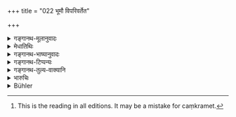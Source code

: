 +++
title = "022 भूमौ विपरिवर्तेत"

+++

<details><summary>गङ्गानथ-मूलानुवादः</summary>

He shall roll about on the ground, or stand on tip-toe during the day; he shall beguile his time by standing and sitting, going to water at the ‘Savanas’.—(22).
</details>

<details><summary>मेधातिथिः</summary>

**विपरिवर्तनं** केवलायां भूमाव् एकेन पार्श्वेन निषद्य पुनः पार्श्वान्तरेणावस्थानम् । आहारविहारकालौ वर्जयित्वा एवं वर्तेत, नोपविशेन् न चक्रमेत्[^६] न शय्यायां नासने न भित्तौ निषीदेद् इत्य् अर्थः । **प्रपदैः** पादाग्रैर् **वा तिष्ठेत्** । **स्थानासनाभ्यां** च दिने । रात्रौ तु केवलस्थण्डिलशायितां वक्ष्यति । **सवनेषु** प्रातर्मधन्दिनापराह्णेषु **उपयन्न् अप** इति च । असंभवे नद्यादीनाम् उद्धृतोदकेनापि स्नानं दर्शयति ॥ ६.२२ ॥


[^६]:
     This is the reading in all editions. It may be a mistake for caṃkramet.
</details>

<details><summary>गङ्गानथ-भाष्यानुवादः</summary>

‘*Rolling about*’— Lying down on the ground on one side for sometime and then turning over on the other side. He shall pass his time thus rolling about, except during meal-time and the time during which he has to move about, he shall neither sit down nor walk about, nor sit on a bed, or a seat, or a parapet.

‘*On tip-toe*’—‘*prapadaiḥ*’.—‘He shall stand’.

‘*By standing and sitting*’.—During the day; as for the night, it is going to be declared that the man should sleep on the bare ground.

‘*At the savanas*.’—*i.e*., in the morning, at midday and in the evening; —‘*going to water*’.—This indicates that where a river or some such reservoir of water is not available, one may perform his bath even with water pulled out (of a well).—(22).
</details>

<details><summary>गङ्गानथ-टिप्पन्यः</summary>

‘*Sthānāsanābhyām*’—See note above on 2.248.

This verse is quoted in *Aparārka* (p. 943);—and in *Mitākṣarā* (on 3.51) which explains ‘*prapadaiḥ*’ as ‘*pādāgraiḥ*’ (like Medhātithi).
</details>

<details><summary>गङ्गानथ-तुल्य-वाक्यानि</summary>

*Gautama* (3.26).—‘The hermit shall live in the forest, subsisting on
roots and fruits and practising austerities.’ *Baudhāyana* (2.11.15).—(See under 3.)

*Vaśiṣṭha* (9.9).—‘He shall bathe at noon, morn and eve.’

*Viṣṇu* (94.10).—‘He must bathe in the morning, noon and evening.’

*Yājñavalkya* (3.48.51).—‘Self-controlled, bathing at the three
*Savanas*......—Being pure, he shall sleep on the ground at night; the
day he shall pass on tip-toe, or standing, sitting and walking, or by the practice of yoga.’

*Padma-purāṇa* (Ādikhaṇḍa, 58, 26).—‘He shall divert himself with
standing and sitting, and shall never lose his steadiness.’
</details>

<details><summary>भारुचिः</summary>

022	Let him either roll about on the ground, or stand during the day on tiptoe, (or) let him alternately stand and sit down; going at the Savanas (at sunrise, at midday, and at sunset) to water in the forest (in order to bathe).
</details>

<details><summary>Bühler</summary>

022	Let him either roll about on the ground, or stand during the day on tiptoe, (or) let him alternately stand and sit down; going at the Savanas (at sunrise, at midday, and at sunset) to water in the forest (in order to bathe).
</details>
